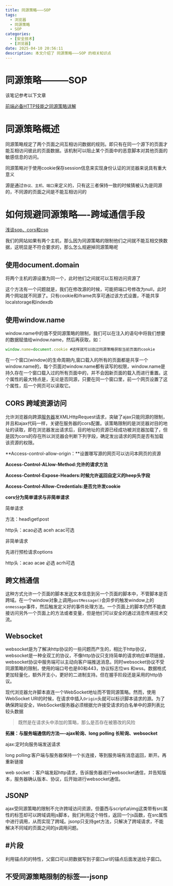 ```yaml
---
title: 同源策略———SOP
tags:
  - 浏览器
  - 同源策略
  - SOP
categories:
  - [安全技术]
  - [浏览器]
date: 2025-04-10 20:56:11
description: 本文介绍了 同源策略———SOP 的相关知识点
---
```


# 同源策略———SOP

该笔记参考以下文章

[前端必备HTTP技能之同源策略详解](https://www.jianshu.com/p/beb059c43a8b)

# 同源策略概述

同源策略规定了两个页面之间互相访问数据的规则。即只有在同一个源下的页面才能互相访问彼此的页面数据。该机制可以阻止某个页面中的恶意脚本对其他页面的敏感信息的访问。

同源策略对于使用cookie保存session信息来实现身份认证的浏览器来说具有重大意义

源是通过`协议、主机、端口`来定义的，只有这三者保持一致的时候猜被认为是同源的，不同源的页面之间是不能互相访问的

# 如何规避同源策略—-跨域通信手段

[浅谈sop、cors和csp](http://codercto.com/a/29007.html)

我们的网站如果有两个主机，那么因为同源策略的限制他们之间就不能互相交换数据，这明显是不符合要求的，那么怎么规避掉同源策略呢

## 使用document.domain

将两个主机的源设置为同一个，此时他们之间就可以互相访问资源了

这个方法有一个问题就是，我们在修改源的时候，可能把端口号修改为null，此时两个网站就不同源了。只有cookie和iframe共享可通过该方式设置，不能共享localstorage和indexdb

## 使用window.name

window.name中的值不受同源策略的限制，我们可以在注入的语句中将我们想要的数据赋值给window.name，然后再获取，如：

```jsx
window.name=document.cookie #这样就可以绕过同源策略获取当前页面的cookie
```

在一个窗口(window)的生命周期内,窗口载入的所有的页面都是共享一个window.name的，每个页面对window.name都有读写的权限，window.name是持久存在一个窗口载入过的所有页面中的，并不会因新页面的载入而进行重置。这个属性的最大特点是，无论是否同源，只要在同一个窗口里，前一个网页设置了这个属性，后一个网页可以读取它。

## CORS 跨域资源访问

允许浏览器向跨源[服务器](http://www.codercto.com/category/server.html)发XMLHttpRequest请求，突破了ajax只能同源的限制，并且和ajax代码一样，关键在服务器的cors配置。该策略限制的是浏览器对目的地址的读取，即在浏览器发出请求后，目的地址的资源已经成功被浏览器加载了，但是因为cors的存在所以浏览器会判断下列字段，确定发出请求的网页是否有加载该资源的权限。

**Access-control-allow-origin：**设置哪写源的网页可以访问本网页的资源

**Access-Control-ALlow-Method:允许的请求方法**

**Access-Control-Expose-Headers:时候允许返回自定义的heep头字段**

**Access-Control-Allow-Credentials:是否允许发cookie**

**cors分为简单请求与非简单请求**

简单请求

方法：head\get\post

http头：acao必选 aceh acac可选

非简单请求

先进行预检请求options

http头：acao acae 必选 acrh可选

## 跨文档通信

这种方式允许一个页面的脚本发送文本信息到另一个页面的脚本中，不管脚本是否跨域。在一个window对象上调用`postMessage()`会异步的触发window上的`onmessage`事件，然后触发定义好的事件处理方法。一个页面上的脚本仍然不能直接访问另外一个页面上的方法或者变量，但是他们可以安全的通过消息传递技术交流。

## Websocket

websocket是为了解决http协议的一些问题而产生的，相比于http协议，websocket是一种全双工的协议，不像http协议只支持简单的请求响应单项链接，websocket协议中服务端可以主动向客户端推送消息。同时websocket协议不受同源策略的限制，使用的端口号也是80和443，协议标志位ws 和wss。数据格式更加轻量化，额外开支小，更好的二进制支持。但在握手阶段还是采用的http协议。

现代浏览器允许脚本直连一个WebSocket地址而不管同源策略。然而，使用WebSocket URI的时候，在请求中插入`Origin`头就可以标识脚本请求的源。为了确保跨站安全，WebSocket服务器必须根据允许接受请求的白名单中的源列表比较头数据

> 既然是在请求头中添加的策略，那么是否存在被篡改的风险
> 

**拓展：与服务端通信的方法—-ajax轮询、long polling 长轮询、websocket**

ajax:定时向服务端发送请求

long polling:客户端与服务器保持一个长连接，等到服务端有消息返回，断开。再重新链接

web socket ：客户端发起http请求，告诉服务器进行websocket通信，并告知版本，服务器确认版本、协议，后开始进行websocket通信。

## JSONP

ajax受同源策略的限制不允许跨域访问资源，但蕾西与script\a\img这类带有src属性的标签却可以跨域调用js脚本，我们利用这个特性，返回一个js函数，在src属性中进行调用，从而实现了跨域。jsonp只支持get方法，只解决了跨域请求，不能解决不同域的页面之间的js调用问题。

## #片段

利用锚点的的特性，父窗口可以把数据写到子窗口url的锚点后面发送给子窗口。

## 不受同源策略限制的标签—-jsonp

<script>、<img>、<link>、<iframe>等带src属性的标签可以从外域加载资源，但不可以读资源

页面内加载的JS文件本身放在哪里并不重要，只要它被谁加载了，就和谁同源。

## CSP———-内容安全策略

允许哪些资源的那些来源加载，该策略限制请求是否发出，浏览器在发出请求前，先读取当前页面的csp，对比目的地址是否符合scp策略，如果符合才发起跨域请求。

通过`Content-Security-Policy:policy`